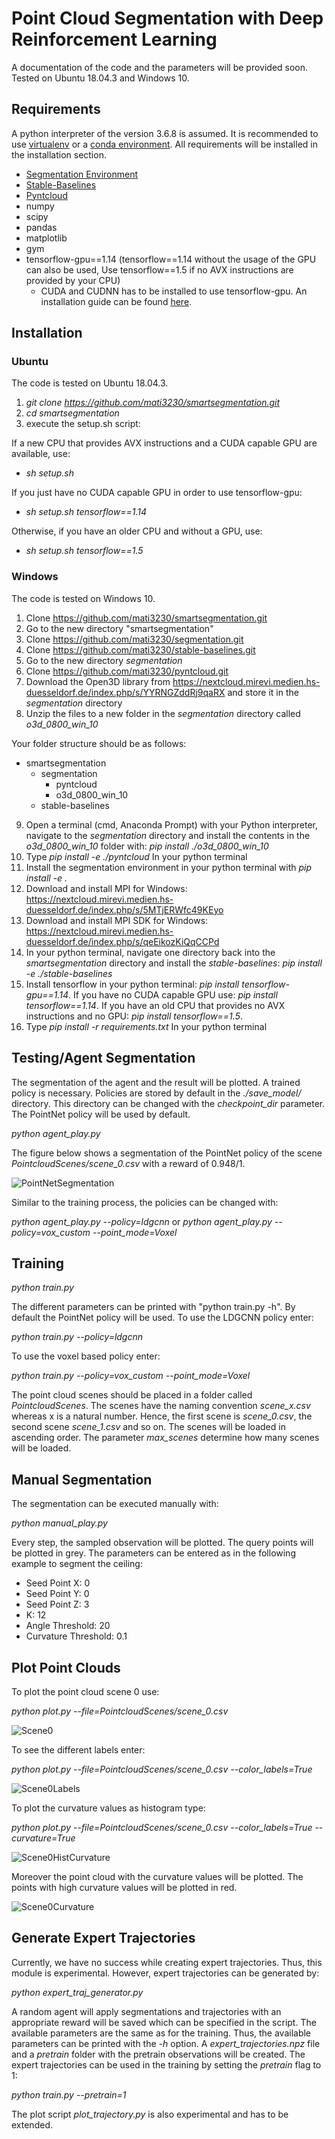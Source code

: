 # Point Cloud Segmentation with Deep Reinforcement Learning

A documentation of the code and the parameters will be provided soon. Tested on Ubuntu 18.04.3 and Windows 10. 

## Requirements

A python interpreter of the version 3.6.8 is assumed. It is recommended to use [virtualenv](https://virtualenv.pypa.io/en/latest/) or a [conda environment](https://docs.conda.io/projects/conda/en/latest/user-guide/install/index.html). All requirements will be installed in the installation section. 

* [Segmentation Environment](https://github.com/mati3230/segmentation)
* [Stable-Baselines](https://github.com/mati3230/stable-baselines)
* [Pyntcloud](https://github.com/mati3230/pyntcloud)
* numpy
* scipy
* pandas
* matplotlib
* gym
* tensorflow-gpu==1.14 (tensorflow==1.14 without the usage of the GPU can also be used, Use tensorflow==1.5 if no AVX instructions are provided by your CPU)
	* CUDA and CUDNN has to be installed to use tensorflow-gpu. An installation guide can be found [here](https://www.tensorflow.org/install/gpu).

## Installation

### Ubuntu

The code is tested on Ubuntu 18.04.3.

1. *git clone https://github.com/mati3230/smartsegmentation.git*
2. *cd smartsegmentation*
3. execute the setup.sh script:

If a new CPU that provides AVX instructions and a CUDA capable GPU are available, use:

* *sh setup.sh*

If you just have no CUDA capable GPU in order to use tensorflow-gpu:

* *sh setup.sh tensorflow==1.14*

Otherwise, if you have an older CPU and without a GPU, use:

* *sh setup.sh tensorflow==1.5*

### Windows

The code is tested on Windows 10. 

1. Clone https://github.com/mati3230/smartsegmentation.git
2. Go to the new directory "smartsegmentation"
3. Clone https://github.com/mati3230/segmentation.git
4. Clone https://github.com/mati3230/stable-baselines.git
5. Go to the new directory *segmentation*
6. Clone https://github.com/mati3230/pyntcloud.git
7. Download the Open3D library from https://nextcloud.mirevi.medien.hs-duesseldorf.de/index.php/s/YYRNGZddRj9qaRX and store it in the *segmentation* directory
8. Unzip the files to a new folder in the *segmentation* directory called *o3d_0800_win_10*
  
  Your folder structure should be as follows:
  
  * smartsegmentation
    * segmentation
		* pyntcloud
		* o3d_0800_win_10
    * stable-baselines
		
9. Open a terminal (cmd, Anaconda Prompt) with your Python interpreter, navigate to the *segmentation* directory and install the contents in the *o3d_0800_win_10* folder with: *pip install ./o3d_0800_win_10*
10. Type *pip install -e ./pyntcloud* In your python terminal
11. Install the segmentation environment in your python terminal with *pip install -e .*
12. Download and install MPI for Windows: https://nextcloud.mirevi.medien.hs-duesseldorf.de/index.php/s/5MTjERWfc49KEyo
13. Download and install MPI SDK for Windows: https://nextcloud.mirevi.medien.hs-duesseldorf.de/index.php/s/qeEikozKiQqCCPd
14. In your python terminal, navigate one directory back into the *smartsegmentation* directory and install the *stable-baselines*: *pip install -e ./stable-baselines*
15. Install tensorflow in your python terminal: *pip install tensorflow-gpu==1.14*. If you have no CUDA capable GPU use: *pip install tensorflow==1.14*. If you have an old CPU that provides no AVX instructions and no GPU: *pip install tensorflow==1.5*. 
16. Type *pip install -r requirements.txt* In your python terminal

## Testing/Agent Segmentation

The segmentation of the agent and the result will be plotted. A trained policy is necessary. Policies are stored by default in the *./save_model/* directory. This directory can be changed with the *checkpoint_dir* parameter. The PointNet policy will be used by default.

*python agent_play.py*

The figure below shows a segmentation of the PointNet policy of the scene *PointcloudScenes/scene_0.csv* with a reward of 0.948/1. 

![PointNetSegmentation](figures/segmentation_s_0_948.JPG)

Similar to the training process, the policies can be changed with:

*python agent_play.py --policy=ldgcnn* or *python agent_play.py --policy=vox_custom --point_mode=Voxel*

## Training

*python train.py*

The different parameters can be printed with "python train.py -h". By default the PointNet policy will be used.
To use the LDGCNN policy enter:

*python train.py --policy=ldgcnn*

To use the voxel based policy enter:

*python train.py --policy=vox_custom --point_mode=Voxel*

The point cloud scenes should be placed in a folder called *PointcloudScenes*. The scenes have the naming convention *scene_x.csv* whereas x is a natural number. Hence, the first scene is *scene_0.csv*, the second scene *scene_1.csv* and so on. The scenes will be loaded in ascending order. The parameter *max_scenes* determine how many scenes will be loaded.

## Manual Segmentation

The segmentation can be executed manually with:

*python manual_play.py*

Every step, the sampled observation will be plotted. The query points will be plotted in grey. The parameters can be entered as in the following example to segment the ceiling: 

* Seed Point X: 0
* Seed Point Y: 0
* Seed Point Z: 3
* K: 12
* Angle Threshold: 20
* Curvature Threshold: 0.1

## Plot Point Clouds

To plot the point cloud scene 0 use: 

*python plot.py --file=PointcloudScenes/scene_0.csv*

![Scene0](figures/s_0.JPG)

To see the different labels enter: 

*python plot.py --file=PointcloudScenes/scene_0.csv --color_labels=True*

![Scene0Labels](figures/segments_s_0.JPG)

To plot the curvature values as histogram type: 

*python plot.py --file=PointcloudScenes/scene_0.csv --color_labels=True --curvature=True*

![Scene0HistCurvature](figures/hist_curvature_s_0.jpeg)

Moreover the point cloud with the curvature values will be plotted. The points with high curvature values will be plotted in red. 

![Scene0Curvature](figures/curvature_s_0.JPG)

## Generate Expert Trajectories

Currently, we have no success while creating expert trajectories. Thus, this module is experimental. However, expert trajectories can be generated by: 

*python expert_traj_generator.py*

A random agent will apply segmentations and trajectories with an appropriate reward will be saved which can be specified in the script. The available parameters are the same as for the training. Thus, the available parameters can be printed with the *-h* option. A *expert_trajectories.npz* file and a *pretrain* folder with the pretrain observations will be created. 
The expert trajectories can be used in the training by setting the *pretrain* flag to 1: 

*python train.py --pretrain=1*

The plot script *plot_trajectory.py* is also experimental and has to be extended. 

